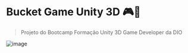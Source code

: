 # Bucket Game Unity 3D 🎮🚀

> Projeto do Bootcamp Formação Unity 3D Game Developer da DIO

![image](https://user-images.githubusercontent.com/66040089/223530168-7517b609-9759-421a-b626-8e02c349787a.png)
